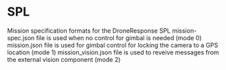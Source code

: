 # SPL
Mission specification formats for the DroneResponse SPL
mission-spec.json file is used when no control for gimbal is needed (mode 0)
mission.json file is used for gimbal control for locking the camera to a GPS location (mode 1)
mission_vision.json file is used to reveive messages from the external vision component (mode 2)
